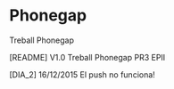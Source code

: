 # Phonegap
Treball Phonegap

[README]
V1.0
Treball Phonegap
PR3 EPII


[DIA_2]
16/12/2015
El push no funciona!
